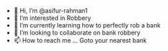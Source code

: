 - 👋 Hi, I’m @asifur-rahman1
- 👀 I’m interested in Robbery
- 🌱 I’m currently learning how to perfectly rob a bank
- 💞️ I’m looking to collaborate on bank robbery
- 📫 How to reach me ... Goto your nearest bank

<!---
asifur-rahman1/asifur-rahman1 is a ✨ special ✨ repository because its `README.md` (this file) appears on your GitHub profile.
You can click the Preview link to take a look at your changes.
--->
